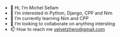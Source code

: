 - 👋 Hi, I’m Michel Sellam
- 👀 I’m interested in Python, Django, CPP and Nim
- 🌱 I’m currently learning Nim and CPP
- 💞️ I’m looking to collaborate on anything intersting
- 📫 How to reach me velvetzhero@gmail.com

<!---
velvetzhero/velvetzhero is a ✨ special ✨ repository because its `README.md` (this file) appears on your GitHub profile.
You can click the Preview link to take a look at your changes.
--->
